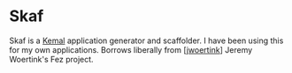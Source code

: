 # Skaf

Skaf is a [Kemal](http://kemalcr.com/) application generator and scaffolder.
I have been using this for my own applications. Borrows liberally from [[jwoertink](https://github.com/jwoertink)] Jeremy Woertink's Fez project. 
